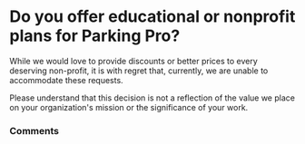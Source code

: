 # Do you offer educational or nonprofit plans for Parking Pro?

<p class="no-margin">While we would love to provide discounts or better prices to every deserving non-profit, it is with regret that, currently, we are unable to accommodate these requests. </p>
<p class="no-margin"></p>
<p class="no-margin">Please understand that this decision is not a reflection of the value we place on your organization's mission or the significance of your work.</p>

### Comments
<Comments />
